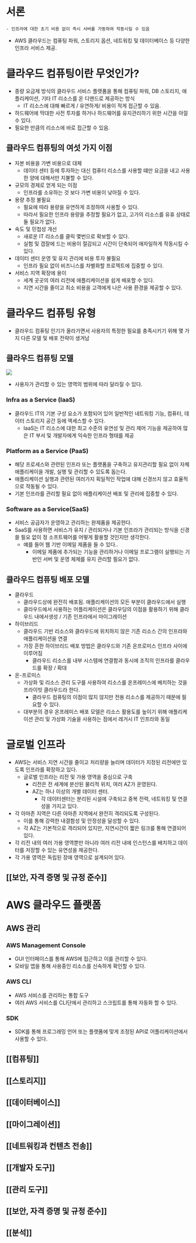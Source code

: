 ```toc
```
# 서론
	- 인프라에 대한 초기 비용 없이 즉시 서버를 가동하여 작동시킬 수 있음
- AWS 클라우드는 컴퓨팅 파워, 스토리지 옵션, 네트워킹 및 데이터베이스 등 다양한 인프라 서비스 제공.

# 클라우드 컴퓨팅이란 무엇인가?
- 종량 요금제 방식의 클라우드 서비스 플랫폼을 통해 컴퓨팅 파워, DB 스토리지, 애플리케이션, 기타 IT 리소스를 온 디맨드로 제공하는 방식
	- IT 리소스에 대해 빠르게 / 유연하게/ 비용이 적게 접근할 수 있음.
- 하드웨어에 막대한 사전 투자를 하거나 하드웨어를 유지관리하기 위한 시간을 아낄 수 있다.
- 필요한 만큼의 리소스에 바로 접근할 수 있음.

## 클라우드 컴퓨팅의 여섯 가지 이점
- 자본 비용을 가변 비용으로 대체
	- 데이터 센터 등에 투자하는 대신 컴퓨터 리소스를 사용할 떄만 요금을 내고 사용한 양에 대해서만 지불할 수 있다.
- 규모의 경제로 얻게 되는 이점
	- 인프라를 소유하는 것 보다 가변 비용이 낮아질 수 있다.
- 용량 추정 불필요
	- 필요에 따라 용량을 유연하게 조정하여 사용할 수 있다.
	- 따라서 필요한 인프라 용량을 추정할 필요가 없고, 고가의 리소스를 유휴 상태로 둘 필요가 없다.
- 속도 및 민첩성 개선
	- 새로운 IT 리소스를 클릭 몇번으로 확보할 수 있다.
	- 실험 및 갭잘에 드는 비용이 절감되고 시간이 단축되어 애자일하게 작동시킬 수 있다.
- 데이터 센터 운영 및 유지 관리에 비용 투자 불필요
	- 인프라 필요 없이 비즈니스를 차별화할 프로젝트에 집중할 수 있다.
- 서비스 지역 확장에 용이
	- 세계 곳곳의 여러 리전에 애플리케이션을 쉽게 배포할 수 있다.
	- 지연 시간을 줄이고 최소 비용을 고객에게 나은 사용 환경을 제공할 수 있다.

# 클라우드 컴퓨팅 유형
- 클라우드 컴퓨팅 인기가 올라가면서 사용자의 특정한 필요를 충족시키기 위해 몇 가지 다른 모델 및 배포 전략이 생겨남

## 클라우드 컴퓨팅 모델
![](https://www.redhat.com/cms/managed-files/iaas-paas-saas-diagram3-1638x1046.png)
- 사용자가 관리할 수 있는 영역의 범위에 따라 달라질 수 있다.
### Infra as a Service (IaaS)
- 클라우드 IT의 기본 구성 요소가 포함되어 있어 일반적인 네트워킹 기능, 컴퓨터, 데이터 스토리지 공간 등에 액세스할 수 있다.
	- IaaS는 IT 리소스에 대한 최고 수준의 유연성 및 관리 제어 기능을 제공하여 많은 IT 부서 및 개발자에게 익숙한 인프라 형태를 제공
	
### Platform as a Service (PaaS)
- 해당 프로세스와 관련된 인프라 또는 플랫폼을 구축하고 유지관리할 필요 없이 자체 애플리케이을 개발, 실행 및 관리할 수 있도록 돕는다.
- 애플리케이션 실행과 관련된 여러가지 획일적인 작업에 대해 신경쓰지 않고 효율적으로 작동될 수 있다.
- 기본 인프라를 관리할 필요 없이 애플리케이션 배포 및 관리에 집중할 수 있다.

### Software as a Service(SaaS)
- 서비스 공급자가 운영하고 관리하는 완제품을 제공한다.
- SaaS를 사용하면 서비스가 유지 / 관리되거나 기본 인프라가 관리되는 방식을 신경 쓸 필요 없이 정 소프트웨어를 어떻게 활용할 것인지만 생각한다.
	- 예를 들어 웹 기반 이메일 제품을 들 수 있다..
		- 이메일 제품에 추가되는 기능을 관리하거나 이메일 프로그램이 실행되는 기반인 서버 및 운영 체제를 유지 관리할 필요가 없다.

## 클라우드 컴퓨팅 배포 모델
- 클라우드
	- 클라우드상에 완전히 배포됨. 애플리케이션의 모든 부분이 클라우드에서 실행
	- 클라우드에서 사용하는 어플리케이션은 클라우딩의 이점을 활용하기 위해 클라우드 내에서생성 / 기존 인프라에서 마이그레이션
- 하이브리드
	- 클라우드 기반 리소스와 클라우드에 위치하지 않은 기존 리소스 간의 인프라와 애플리케이션을 연결
	- 가장 흔한 하이브리드 배포 방법은 클라우드와 기존 온프로미스 인프라 사이에 이루어짐
		- 클라우드 리소스를 내부 시스템에 연결함과 동시에 조직의 인프라를 클라우드를 확장 / 확대
- 온-프로미스
	- 가상화 및 리소스 관리 도구를 사용하여 리소스를 온프레미스에 배치하는 것을 프라이빗 클라우드라 한다.
		- 클라우드 컴퓨팅의 이점이 많지 않지만 전용 리소스를 제공하기 때문에 필요할 수 있다.
	- 대부분의 경우 온프레미스 배포 모델은 리소스 활용도를 높이기 위해 애플리케이션 관리 및 가상화 기술을 사용하는 점에서 레거시 IT 인프라와 동일

# 글로벌 인프라
- AWS는 서비스 지연 시간을 줄이고 처리량을 늘리며 데이터가 지정된 리전에만 있도록 인프라를 확장하고 있다.
	- 글로벌 인프라는 리전 및 가용 영역을 중심으로 구축
		- 리전은 전 세계에 분산된 물리적 위치, 여러 AZ가 운영된다.
		- AZ는 하나 이상의 개별 데이터 센터.
			- 각 데이터센터는 분리된 시설에 구축되고 중복 전력, 네트워킹 및 연결성을 가지고 있다.
- 각 아마존 지역은 다른 아마존 지역에서 완전히 격리되도록 구성된다.
	- 이를 통해 강력한 내결함성 및 안정성을 달성할 수 있다.
	- 각 AZ는 기본적으로 격리되어 있지만, 지연시간이 짧은 링크를 통해 연결되어 있다.
- 각 리전 내의 여러 가용 영역뿐만 아니라 여러 리전 내에 인스턴스를 배치하고 데이터를 저장할 수 있는 유연성을 제공한다.
- 각 가용 영역은 독립된 장애 영역으로 설계되어 있다.

## [[보안, 자격 증명 및 규정 준수]]

# AWS 클라우드 플랫폼
## AWS 관리
### AWS Management Console
- GUI 인터페이스를 통해 AWS에 접근하고 이를 관리할 수 있다.
- 모바일 앱을 통해 사용중인 리소스를 신속하게 확인할 수 있다.

### AWS CLI
- AWS 서비스를 관리하는 통합 도구
- 여러 AWS 서비스를 CLI단에서 관리하고 스크립트를 통해 자동화 할 수 있다.

### SDK
- SDK를 통해 프로그래밍 언어 또는 플랫폼에 맞게 조정된 API로 어플리케이션에서 사용할 수 있다.

## [[컴퓨팅]]

## [[스토리지]]

## [[데이터베이스]]

## [[마이그레이션]]

## [[네트워킹과 컨텐츠 전송]]

## [[개발자 도구]]

## [[관리 도구]]

## [[보안, 자격 증명 및 규정 준수]]

## [[분석]]
